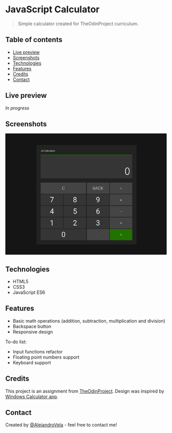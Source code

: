 # JavaScript Calculator

> Simple calculator created for TheOdinProject curriculum.

## Table of contents

- [Live preview](#live-preview)
- [Screenshots](#screenshots)
- [Technologies](#technologies)
- [Features](#features)
- [Credits](#credits)
- [Contact](#contact)

## Live preview

_In progress_

## Screenshots

![Example screenshot](img/screenshot.png)

## Technologies

- HTML5
- CSS3
- JavaScript ES6

## Features

- Basic math operations (addition, subtraction, multiplication and division)
- Backspace button
- Responsive design

To-do list:

- Input functions refactor
- Floating point numbers support
- Keyboard support

## Credits

This project is an assignment from [TheOdinProject](https://www.theodinproject.com). Design was inspired by [Windows Calculator app](https://github.com/Microsoft/calculator).

## Contact

Created by [@AlejandroVela](https://github.com/AlejandroVela-Dev) - feel free to contact me!
